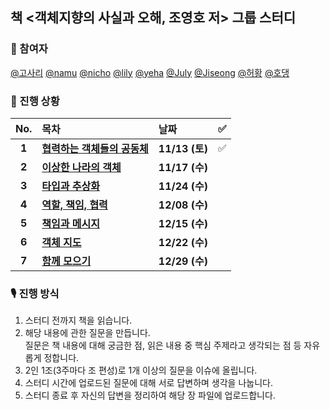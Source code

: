 ## 책 <객체지향의 사실과 오해, 조영호 저> 그룹 스터디
### 👫 참여자
[@고사리](https://github.com/FIIIIN) [@namu](https://github.com/jsim27) [@nicho](https://github.com/Kim-EunsooSilver) [@lily](https://github.com/yeahg-dev) [@yeha](https://github.com/ye-ha) [@July](https://github.com/July911) [@Jiseong](https://github.com/yim2627) [@허황](https://github.com/hwangjeha) [@호댕](https://github.com/yanghojoon) 

### 📖 진행 상황
|  No.  | 목차                             | 날짜           | ✅  |
| :---: | :------------------------------- | :------------- | :-: |
| **1** | **[협력하는 객체들의 공동체](01_협력하는_객체들의_공동체.md)** | **11/13 (토)** | ✅  |
| **2** | **[이상한 나라의 객체](02_이상한_나라의_객체.md)** | **11/17 (수)** |     |
| **3** | **[타입과 추상화](03_타입과_추상화.md)** | **11/24 (수)** |     |
| **4** | **[역할, 책임, 협력](04_역할,_책임,_협력.md)** | **12/08 (수)** |     |
| **5** | **[책임과 메시지](05_책임과_메시지.md)** | **12/15 (수)** |     |
| **6** | **[객체 지도](06_객체_지도.md)** | **12/22 (수)** |     |
| **7** | **[함께 모으기](07_함께_모으기.md)** | **12/29 (수)** |     |

### 🎙 진행 방식

1. 스터디 전까지 책을 읽습니다.
2. 해당 내용에 관한 질문을 만듭니다.  
  질문은 책 내용에 대해 궁금한 점, 읽은 내용 중 핵심 주제라고 생각되는 점 등 자유롭게 정합니다.
3. 2인 1조(3주마다 조 편성)로 1개 이상의 질문을 이슈에 올립니다.
4. 스터디 시간에 업로드된 질문에 대해 서로 답변하며 생각을 나눕니다.
5. 스터디 종료 후 자신의 답변을 정리하여 해당 장 파일에 업로드합니다.
